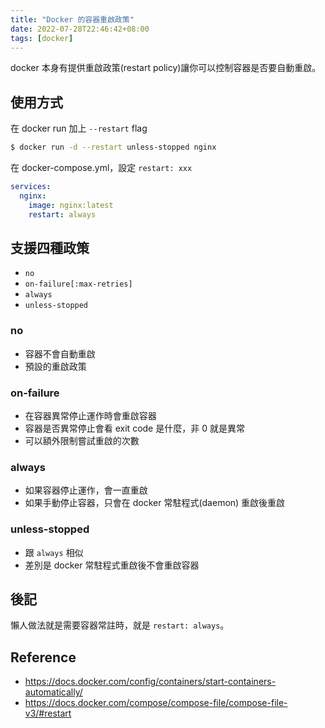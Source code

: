 ```yaml
---
title: "Docker 的容器重啟政策"
date: 2022-07-28T22:46:42+08:00
tags: [docker]
---
```



docker 本身有提供重啟政策(restart policy)讓你可以控制容器是否要自動重啟。

## 使用方式

在 docker run 加上 `--restart` flag
```sh
$ docker run -d --restart unless-stopped nginx
```

在 docker-compose.yml，設定 `restart: xxx`

```yml
services:
  nginx:
    image: nginx:latest
    restart: always
```

## 支援四種政策
- `no`
- `on-failure[:max-retries]`
- `always`
- `unless-stopped`

### no

- 容器不會自動重啟
- 預設的重啟政策

### on-failure

- 在容器異常停止運作時會重啟容器
- 容器是否異常停止會看 exit code 是什麼，非 0 就是異常
- 可以額外限制嘗試重啟的次數

### always

- 如果容器停止運作，會一直重啟
- 如果手動停止容器，只會在 docker 常駐程式(daemon) 重啟後重啟

### unless-stopped

- 跟 `always` 相似
- 差別是 docker 常駐程式重啟後不會重啟容器

## 後記

懶人做法就是需要容器常註時，就是 `restart: always`。

## Reference

- https://docs.docker.com/config/containers/start-containers-automatically/
- https://docs.docker.com/compose/compose-file/compose-file-v3/#restart
